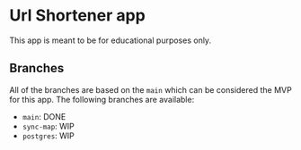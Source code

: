 # Url Shortener app

This app is meant to be for educational purposes only.

## Branches

All of the branches are based on the `main` which can be considered the MVP for this app. The following branches are available:

- `main`: DONE
- `sync-map`: WIP
- `postgres`: WIP
